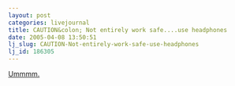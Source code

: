 ```yaml
---
layout: post
categories: livejournal
title: CAUTION&colon; Not entirely work safe....use headphones
date: 2005-04-08 13:50:51
lj_slug: CAUTION-Not-entirely-work-safe-use-headphones
lj_id: 186305
---
```

[Ummmm.](http://www.sonymusic.com/clips/selection/fu/071897/071897_01_01_full_100.asx)
